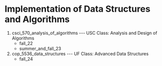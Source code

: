 # Implementation of Data Structures and Algorithms
1. csci_570_analysis_of_algorithms --- USC Class: Analysis and Design of Algorithms
    - fall_22
    - summer_and_fall_23
2. cop_5536_data_structures --- UF Class: Advanced Data Structures
    - fall_24
